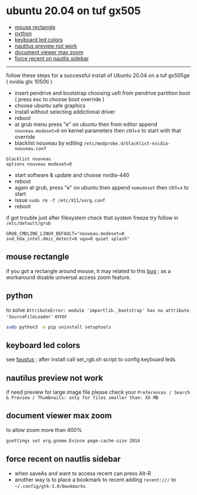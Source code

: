 # ubuntu 20.04 on tuf gx505

<!-- TOC -->
* [mouse rectangle](#mouse-rectangle)
* [python](#python)
* [keyboard led colors](#keyboard-led-colors)
* [nautilus preview not work](#nautilus-preview-not-work)
* [document viewer max zoom](#document-viewer-max-zoom)
* [force recent on nautlis sidebar](#force-recent-on-nautlis-sidebar)
<!-- TOCEND -->

<hr/>

follow these steps for a successful install of Ubuntu 20.04 on a tuf gx505ge ( nvidia gtx 1050ti )

- insert pendrive and bootstrap choosing uefi from pendrive partition boot ( press esc to choose boot override )
- choose ubuntu safe graphics
- install without selecting addictional driver
- reboot
- at grub menu press "e" on ubuntu then from editor append `nouveau.modeset=0` on kernel parameters then ctrl+x to start with that override
- blacklist nouveau by editing `/etc/modprobe.d/blacklist-nvidia-nouveau.conf`
```
blacklist nouveau
options nouveau modeset=0
```
- start software & update and choose nvidia-440
- reboot
- again at grub, press "e" on ubuntu then append `nomodeset` then ctrl+x to start
- issue `sudo rm -f /etc/X11/xorg.conf`
- reboot

if got trouble just after filesystem check that system freeze try follow in `/etc/default/grub`

```
GRUB_CMDLINE_LINUX_DEFAULT="nouveau.modeset=0 snd_hda_intel.dmic_detect=0 vga=0 quiet splash"
```

## mouse rectangle

if you got a rectangle around mouse, it may related to this [bug](https://bugs.launchpad.net/ubuntu/+source/meta-gnome3/+bug/1872870) ; as a workaround disable universal access zoom feature.

## python

to solve `AttributeError: module 'importlib._bootstrap' has no attribute 'SourceFileLoader'` error

```sh
sudo python3 -m pip uninstall setuptools
```

## keyboard led colors

see [faustus](https://github.com/hackbnw/faustus) ; after install call set_rgb.sh script to config keyboard leds

## nautilus preview not work

if need preview for large image file please check your `Preferences / Search & Preview / Thumbnails: only for files smaller than: XX MB`

## document viewer max zoom

to allow zoom more than 400%

```sh
gsettings set org.gnome.Evince page-cache-size 2014

```

## force recent on nautlis sidebar

- when saveAs and want to access recent can press Alt-R
- another way is to place a bookmark to recent adding `recent:///` to `~/.config/gtk-3.0/bookmarks`